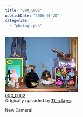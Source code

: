 ```yaml
---
title: "000_0002"
publishDate: "2006-06-20"
categories: 
  - "photographs"
---
```


[![](images/171684541_5bee1a2683_m.jpg)](http://www.flickr.com/photos/54325514@N00/171684541/ "photo sharing")  
[000\_0002](http://www.flickr.com/photos/54325514@N00/171684541/)  
Originally uploaded by [Thirdlayer](http://www.flickr.com/people/54325514@N00/).

New Camera!
